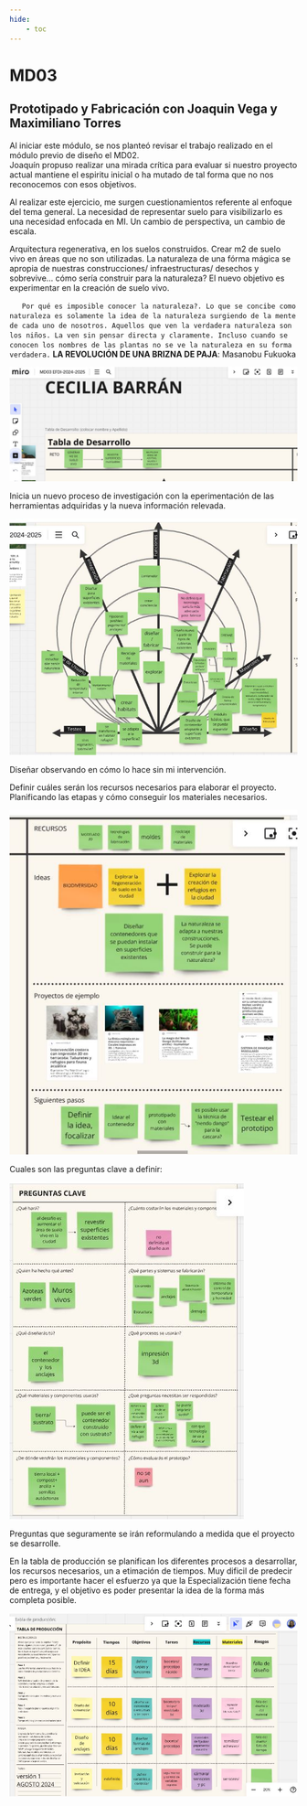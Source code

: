 ```yaml
---
hide:
    - toc
---
```


# **MD03**
## **Prototipado y Fabricación** con Joaquin Vega y Maximiliano Torres

Al iniciar este módulo, se nos planteó revisar el trabajo realizado en el módulo previo de diseño el MD02.   
Joaquín propuso realizar una mirada crítica para evaluar si nuestro proyecto actual mantiene el espiritu inicial o ha mutado de tal forma que no nos reconocemos con esos objetivos. 

Al realizar este ejercicio, me surgen cuestionamientos referente al enfoque del tema general. La necesidad de representar suelo para visibilizarlo es una necesidad enfocada en MI. 
Un cambio de perspectiva, un cambio de escala.

Arquitectura regenerativa, en los suelos construidos. Crear m2 de suelo vivo en áreas que no son utilizadas. 
La naturaleza de una fórma mágica se apropia de nuestras construcciones/ infraestructuras/ desechos y sobrevive... cómo sería construir para la naturaleza?
El nuevo objetivo es experimentar en la creación de suelo vivo.

`   Por qué es imposible conocer la naturaleza?.
Lo que se concibe como naturaleza es
solamente la idea de la naturaleza surgiendo de
la mente de cada uno de nosotros. Aquellos que
ven la verdadera naturaleza son los niños. La
ven sin pensar directa y claramente. Incluso
cuando se conocen los nombres de las plantas
no se ve la naturaleza en su forma verdadera.`
**LA REVOLUCIÓN DE UNA BRIZNA DE PAJA**: Masanobu Fukuoka

![](../images/MD03/1.JPG)

Inicia un nuevo proceso de investigación con la eperimentación de las herramientas adquiridas y la nueva información relevada. 

![](../images/MD03/2.JPG)

Diseñar observando en cómo lo hace sin mi intervención. 

Definir cuáles serán los recursos necesarios para elaborar el proyecto. Planificando las etapas y cómo conseguir los materiales necesarios.

![](../images/MD03/3.JPG)

Cuales son las preguntas clave a definir:

![](../images/MD03/4.JPG)

Preguntas que seguramente se irán reformulando a medida que el proyecto se desarrolle.

En la tabla de producción se planifican los diferentes procesos a desarrollar, los recursos necesarios, un a etimación de tiempos. Muy dificil de predecir pero es importante hacer el esfuerzo ya que la Especialización tiene fecha de entrega, y el objetivo es poder presentar la idea de la forma más completa posible.

![](../images/MD03/5.JPG)